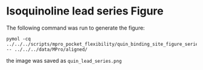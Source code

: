 # Isoquinoline lead series Figure

The following command was run to generate the figure:

```
pymol -cq ../../../scripts/mpro_pocket_flexibility/quin_binding_site_figure_series.py -- ../../../data/MPro/aligned/
```

the image was saved as `quin_lead_series.png`